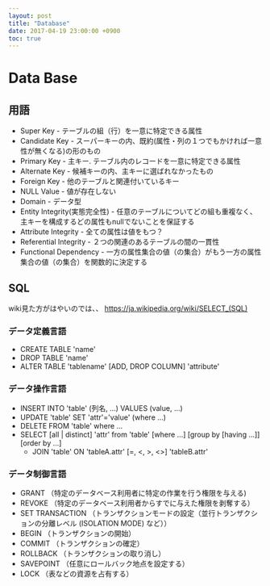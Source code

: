 ```yaml
---
layout: post
title: "Database"
date: 2017-04-19 23:00:00 +0900
toc: true
---
```


# Data Base

## 用語
* Super Key - テーブルの組（行）を一意に特定できる属性
* Candidate Key - スーパーキーの内、既約(属性・列の１つでもかければ一意性が無くなる)の形のもの
* Primary Key - 主キー. テーブル内のレコードを一意に特定できる属性
* Alternate Key -  候補キーの内、主キーに選ばれなかったもの
* Foreign Key - 他のテーブルと関連付いているキー
* NULL Value - 値が存在しない
* Domain - データ型
* Entity Integrity(実態完全性) - 任意のテーブルについてどの組も重複なく、主キーを構成するどの属性もnullでないことを保証する　
* Attribute Integrity - 全ての属性は値をもつ？
* Referential Integrity - ２つの関連のあるテーブルの間の一貫性
* Functional Dependency - 一方の属性集合の値（の集合）がもう一方の属性集合の値（の集合）を関数的に決定する

## SQL
wiki見た方がはやいのでは、、
https://ja.wikipedia.org/wiki/SELECT_(SQL)
### データ定義言語
* CREATE TABLE 'name'
* DROP TABLE 'name'
* ALTER TABLE 'tablename' [ADD, DROP COLUMN] 'attribute'
### データ操作言語
* INSERT INTO 'table' (列名, ...) VALUES (value, ...)
* UPDATE 'table' SET 'attr'='value' (where ...)
* DELETE FROM 'table' where ...
* SELECT [all | distinct] 'attr' from 'table' [where ...] [group by [having ...]] [order by ...]
  * JOIN 'table' ON 'tableA.attr' [=, <, >, <>] 'tableB.attr'


### データ制御言語
* GRANT （特定のデータベース利用者に特定の作業を行う権限を与える)
* REVOKE （特定のデータベース利用者からすでに与えた権限を剥奪する）
* SET TRANSACTION （トランザクションモードの設定（並行トランザクションの分離レベル (ISOLATION MODE) など））
* BEGIN （トランザクションの開始）
* COMMIT （トランザクションの確定）
* ROLLBACK （トランザクションの取り消し）
* SAVEPOINT （任意にロールバック地点を設定する）
* LOCK （表などの資源を占有する）
